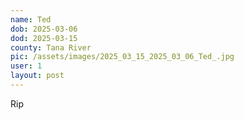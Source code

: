 ```yaml
---
name: Ted 
dob: 2025-03-06
dod: 2025-03-15
county: Tana River
pic: /assets/images/2025_03_15_2025_03_06_Ted_.jpg
user: 1
layout: post
---
```

<p class='py-2'></p><p class='py-2'>Rip</p>
